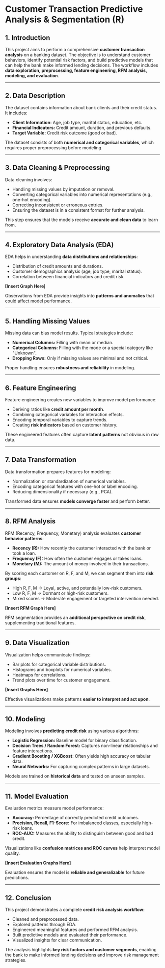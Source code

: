 # Customer Transaction Predictive Analysis & Segmentation (R)

## 1. Introduction
This project aims to perform a comprehensive **customer transaction analysis** on a banking dataset. The objective is to understand customer behaviors, identify potential risk factors, and build predictive models that can help the bank make informed lending decisions. The workflow includes **data exploration, preprocessing, feature engineering, RFM analysis, modeling, and evaluation**.

---

## 2. Data Description
The dataset contains information about bank clients and their credit status. It includes:

- **Client Information:** Age, job type, marital status, education, etc.
- **Financial Indicators:** Credit amount, duration, and previous defaults.
- **Target Variable:** Credit risk outcome (good or bad).

The dataset consists of both **numerical and categorical variables**, which requires proper preprocessing before modeling.

---

## 3. Data Cleaning & Preprocessing
Data cleaning involves:

- Handling missing values by imputation or removal.
- Converting categorical variables into numerical representations (e.g., one-hot encoding).
- Correcting inconsistent or erroneous entries.
- Ensuring the dataset is in a consistent format for further analysis.

This step ensures that the models receive **accurate and clean data** to learn from.

---

## 4. Exploratory Data Analysis (EDA)
EDA helps in understanding **data distributions and relationships**:

- Distribution of credit amounts and durations.
- Customer demographics analysis (age, job type, marital status).
- Correlation between financial indicators and credit risk.

**[Insert Graph Here]**

Observations from EDA provide insights into **patterns and anomalies** that could affect model performance.

---

## 5. Handling Missing Values
Missing data can bias model results. Typical strategies include:

- **Numerical Columns:** Filling with mean or median.
- **Categorical Columns:** Filling with the mode or a special category like "Unknown".
- **Dropping Rows:** Only if missing values are minimal and not critical.

Proper handling ensures **robustness and reliability** in modeling.

---

## 6. Feature Engineering
Feature engineering creates new variables to improve model performance:

- Deriving ratios like **credit amount per month**.
- Combining categorical variables for interaction effects.
- Encoding temporal variables to capture trends.
- Creating **risk indicators** based on customer history.

These engineered features often capture **latent patterns** not obvious in raw data.

---

## 7. Data Transformation
Data transformation prepares features for modeling:

- Normalization or standardization of numerical variables.
- Encoding categorical features with one-hot or label encoding.
- Reducing dimensionality if necessary (e.g., PCA).

Transformed data ensures **models converge faster** and perform better.

---

## 8. RFM Analysis
RFM (Recency, Frequency, Monetary) analysis evaluates **customer behavior patterns**:

- **Recency (R):** How recently the customer interacted with the bank or took a loan.
- **Frequency (F):** How often the customer engages or takes loans.
- **Monetary (M):** The amount of money involved in their transactions.

By scoring each customer on R, F, and M, we can segment them into **risk groups**:

- High R, F, M → Loyal, active, and potentially low-risk customers.
- Low R, F, M → Dormant or high-risk customers.
- Mixed scores → Moderate engagement or targeted intervention needed.

**[Insert RFM Graph Here]**

RFM segmentation provides an **additional perspective on credit risk**, supplementing traditional features.

---

## 9. Data Visualization
Visualization helps communicate findings:

- Bar plots for categorical variable distributions.
- Histograms and boxplots for numerical variables.
- Heatmaps for correlations.
- Trend plots over time for customer engagement.

**[Insert Graphs Here]**

Effective visualizations make patterns **easier to interpret and act upon**.

---

## 10. Modeling
Modeling involves **predicting credit risk** using various algorithms:

- **Logistic Regression:** Baseline model for binary classification.
- **Decision Trees / Random Forest:** Captures non-linear relationships and feature interactions.
- **Gradient Boosting / XGBoost:** Often yields high accuracy on tabular data.
- **Neural Networks:** For capturing complex patterns in large datasets.

Models are trained on **historical data** and tested on unseen samples.

---

## 11. Model Evaluation
Evaluation metrics measure model performance:

- **Accuracy:** Percentage of correctly predicted credit outcomes.
- **Precision, Recall, F1-Score:** For imbalanced classes, especially high-risk loans.
- **ROC-AUC:** Measures the ability to distinguish between good and bad credit.

Visualizations like **confusion matrices and ROC curves** help interpret model quality.

**[Insert Evaluation Graphs Here]**

Evaluation ensures the model is **reliable and generalizable** for future predictions.

---

## 12. Conclusion
This project demonstrates a complete **credit risk analysis workflow**:

- Cleaned and preprocessed data.
- Explored patterns through EDA.
- Engineered meaningful features and performed RFM analysis.
- Built predictive models and evaluated their performance.
- Visualized insights for clear communication.

The analysis highlights **key risk factors and customer segments**, enabling the bank to make informed lending decisions and improve risk management strategies.
